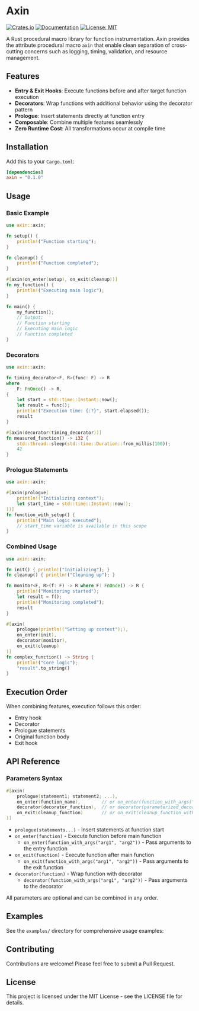 # Axin

[![Crates.io](https://img.shields.io/crates/v/axin.svg)](https://crates.io/crates/axin)
[![Documentation](https://docs.rs/axin/badge.svg)](https://docs.rs/axin)
[![License: MIT](https://img.shields.io/badge/License-MIT-yellow.svg)](https://opensource.org/licenses/MIT)

A Rust procedural macro library for function instrumentation. Axin provides the attribute procedural macro `axin` that enable clean separation of cross-cutting concerns such as logging, timing, validation, and resource management.

## Features

- **Entry & Exit Hooks**: Execute functions before and after target function execution
- **Decorators**: Wrap functions with additional behavior using the decorator pattern
- **Prologue**: Insert statements directly at function entry
- **Composable**: Combine multiple features seamlessly
- **Zero Runtime Cost**: All transformations occur at compile time

## Installation

Add this to your `Cargo.toml`:

```toml
[dependencies]
axin = "0.1.0"
```

## Usage

### Basic Example

```rust
use axin::axin;

fn setup() {
    println!("Function starting");
}

fn cleanup() {
    println!("Function completed");
}

#[axin(on_enter(setup), on_exit(cleanup))]
fn my_function() {
    println!("Executing main logic");
}

fn main() {
    my_function();
    // Output:
    // Function starting
    // Executing main logic  
    // Function completed
}
```

### Decorators

```rust
use axin::axin;

fn timing_decorator<F, R>(func: F) -> R
where
    F: FnOnce() -> R,
{
    let start = std::time::Instant::now();
    let result = func();
    println!("Execution time: {:?}", start.elapsed());
    result
}

#[axin(decorator(timing_decorator))]
fn measured_function() -> i32 {
    std::thread::sleep(std::time::Duration::from_millis(100));
    42
}
```

### Prologue Statements

```rust
use axin::axin;

#[axin(prologue(
    println!("Initializing context");
    let start_time = std::time::Instant::now();
))]
fn function_with_setup() {
    println!("Main logic executed");
    // start_time variable is available in this scope
}
```

### Combined Usage

```rust
use axin::axin;

fn init() { println!("Initializing"); }
fn cleanup() { println!("Cleaning up"); }

fn monitor<F, R>(f: F) -> R where F: FnOnce() -> R {
    println!("Monitoring started");
    let result = f();
    println!("Monitoring completed");
    result
}

#[axin(
    prologue(println!("Setting up context");),
    on_enter(init),
    decorator(monitor),
    on_exit(cleanup)
)]
fn complex_function() -> String {
    println!("Core logic");
    "result".to_string()
}
```

## Execution Order

When combining features, execution follows this order:

- Entry hook
- Decorator
- Prologue statements
- Original function body
- Exit hook

## API Reference

### Parameters Syntax

```rust
#[axin(
    prologue(statement1; statement2; ...),
    on_enter(function_name),        // or on_enter(function_with_args("arg1", "arg2")),
    decorator(decorator_function),  // or decorator(parameterized_decorator(param1, param2)),
    on_exit(cleanup_function)       // or on_exit(cleanup_function_with_args("arg1", "arg2")),
)]
```

- `prologue(statements...)` - Insert statements at function start
- `on_enter(function)` - Execute function before main function
  - `on_enter(function_with_args("arg1", "arg2"))` - Pass arguments to the entry function
- `on_exit(function)` - Execute function after main function
  - `on_exit(function_with_args("arg1", "arg2"))` - Pass arguments to the exit function
- `decorator(function)` - Wrap function with decorator
  - `decorator(function_with_args("arg1", "arg2"))` - Pass arguments to the decorator

All parameters are optional and can be combined in any order.

## Examples

See the `examples/` directory for comprehensive usage examples:

## Contributing

Contributions are welcome! Please feel free to submit a Pull Request.

## License

This project is licensed under the MIT License - see the LICENSE file for details.
